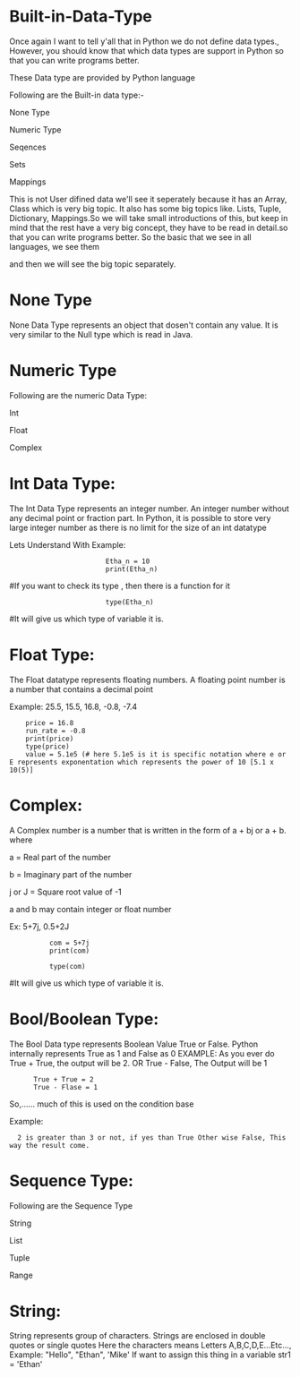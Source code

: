 # Built-in-Data-Type
Once again I want to tell y'all that in Python we do not define data types., However, you should know that which data types are support in Python so that you can write programs better.

These Data type are provided by Python language

Following are the Built-in data type:-

None Type

Numeric Type

Seqences 

Sets

Mappings

This is not User difined data we'll see it seperately because it has an Array, Class which is very big topic.
It also has some big topics like. Lists, Tuple, Dictionary, Mappings.So we will take small introductions of this, but keep in mind that the rest have a very big concept, they have to be read in detail.so that you can write programs better.
So the basic that we see in all languages, we see them 

and then we will see the big topic separately.

# None Type
None Data Type represents an object that dosen't contain any value.
It is very similar to the Null type which is read in Java.

# Numeric Type
Following are the numeric Data Type:

Int

Float

Complex

# Int Data Type:

The Int Data Type represents an integer number. An integer number without any decimal point or fraction part. In Python, it is possible to store very large integer number as there is no limit for the size of an int datatype

Lets Understand With Example:
                            
                            Etha_n = 10
                            print(Etha_n)
#If you want to check its type , then there is a function for it
                            
                            type(Etha_n)
#It will give us which type of variable it is.                            
 
 # Float Type:
 The Float datatype represents floating numbers. A floating point number is a number that contains a decimal point
 
 Example:
        25.5, 15.5, 16.8, -0.8, -7.4
        
        price = 16.8
        run_rate = -0.8
        print(price)
        type(price)
        value = 5.1e5 (# here 5.1e5 is it is specific notation where e or E represents exponentation which represents the power of 10 [5.1 x 10(5)]
 # Complex:
 A Complex number is a number that is written in the form of a + bj or a + b. where
 
a = Real part of the number
 
 b = Imaginary part of the number 
 
 j or J = Square root value of -1 
 
 a and b may contain integer or float number
 
 Ex: 5+7j, 0.5+2J
              
              com = 5+7j
              print(com)
     
              type(com)
#It will give us which type of variable it is.

# Bool/Boolean Type:
The Bool Data type represents Boolean Value True or False. Python internally represents True as 1 and False as 0
EXAMPLE:
        As you ever do True + True, the output will be 2. OR True - False, The Output will be 1
          
          True + True = 2
          True - Flase = 1

So,...... much of this is used on the condition base

Example:
      
      2 is greater than 3 or not, if yes than True Other wise False, This way the result come. 

# Sequence Type:
Following are the Sequence Type

String

List

Tuple

Range

# String:
String represents group of characters. Strings are enclosed in double quotes or single quotes
Here the characters means Letters A,B,C,D,E...Etc...,
Example:
        "Hello", "Ethan", 'Mike'
If want to assign this thing in a variable
str1 = 'Ethan'

